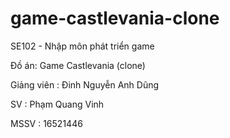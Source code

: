 # game-castlevania-clone

SE102 - Nhập môn phát triển game

Đồ án: Game Castlevania (clone)

Giảng viên    : Đinh Nguyễn Anh Dũng


SV         : Phạm Quang Vinh

MSSV       : 16521446
